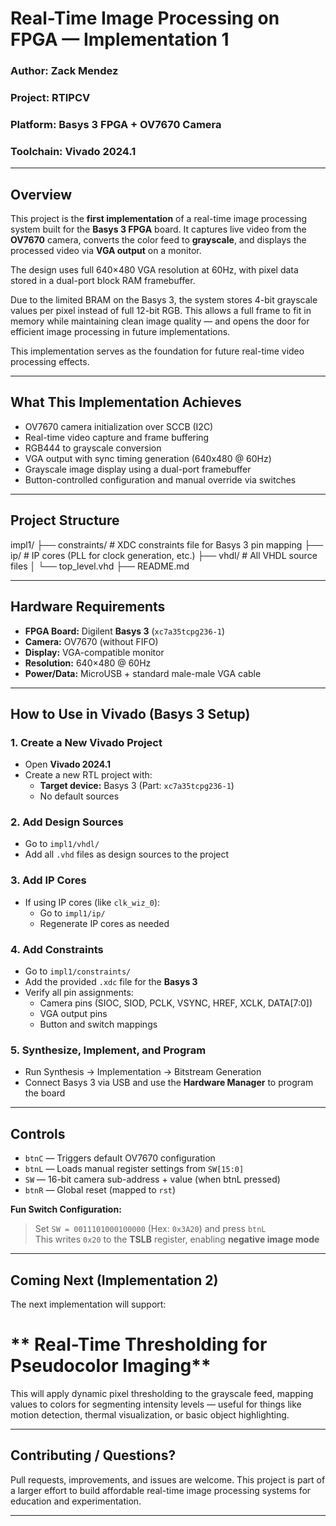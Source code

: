 # Real-Time Image Processing on FPGA — Implementation 1

### Author: Zack Mendez  
### Project: RTIPCV  
### Platform: **Basys 3 FPGA** + OV7670 Camera  
### Toolchain: Vivado 2024.1  
---

## Overview

This project is the **first implementation** of a real-time image processing system built for the **Basys 3 FPGA** board. It captures live video from the **OV7670** camera, converts the color feed to **grayscale**, and displays the processed video via **VGA output** on a monitor.

The design uses full 640×480 VGA resolution at 60Hz, with pixel data stored in a dual-port block RAM framebuffer.

Due to the limited BRAM on the Basys 3, the system stores 4-bit grayscale values per pixel instead of full 12-bit RGB. This allows a full frame to fit in memory while maintaining clean image quality — and opens the door for efficient image processing in future implementations.

This implementation serves as the foundation for future real-time video processing effects.

---

## What This Implementation Achieves

- OV7670 camera initialization over SCCB (I2C)
- Real-time video capture and frame buffering
- RGB444 to grayscale conversion
- VGA output with sync timing generation (640x480 @ 60Hz)
- Grayscale image display using a dual-port framebuffer
- Button-controlled configuration and manual override via switches

---

## Project Structure

impl1/  ├── constraints/  # XDC constraints file for Basys 3 pin mapping 
        ├── ip/ # IP cores (PLL for clock generation, etc.) 
        ├── vhdl/ # All VHDL source files 
        │ └── top_level.vhd
        ├── README.md

---

## Hardware Requirements

- **FPGA Board:** Digilent **Basys 3** (`xc7a35tcpg236-1`)
- **Camera:** OV7670 (without FIFO)
- **Display:** VGA-compatible monitor
- **Resolution:** 640×480 @ 60Hz
- **Power/Data:** MicroUSB + standard male-male VGA cable

---

## How to Use in Vivado (Basys 3 Setup)

### 1. Create a New Vivado Project

- Open **Vivado 2024.1**
- Create a new RTL project with:
  - **Target device:** Basys 3 (Part: `xc7a35tcpg236-1`)
  - No default sources

### 2. Add Design Sources

- Go to `impl1/vhdl/`
- Add all `.vhd` files as design sources to the project

### 3. Add IP Cores

- If using IP cores (like `clk_wiz_0`):
  - Go to `impl1/ip/`
  - Regenerate IP cores as needed

### 4. Add Constraints

- Go to `impl1/constraints/`
- Add the provided `.xdc` file for the **Basys 3**
- Verify all pin assignments:
  - Camera pins (SIOC, SIOD, PCLK, VSYNC, HREF, XCLK, DATA[7:0])
  - VGA output pins
  - Button and switch mappings

### 5. Synthesize, Implement, and Program

- Run Synthesis → Implementation → Bitstream Generation
- Connect Basys 3 via USB and use the **Hardware Manager** to program the board

---

## Controls

- `btnC` — Triggers default OV7670 configuration
- `btnL` — Loads manual register settings from `SW[15:0]`
- `SW`   — 16-bit camera sub-address + value (when btnL pressed)
- `btnR` — Global reset (mapped to `rst`)

**Fun Switch Configuration:**
> Set `SW = 0011101000100000` (Hex: `0x3A20`) and press `btnL`  
> This writes `0x20` to the **TSLB** register, enabling **negative image mode**  

---

## Coming Next (Implementation 2)

The next implementation will support:

# ** Real-Time Thresholding for Pseudocolor Imaging**

This will apply dynamic pixel thresholding to the grayscale feed, mapping values to colors for segmenting intensity levels — useful for things like motion detection, thermal visualization, or basic object highlighting.

---

## Contributing / Questions?

Pull requests, improvements, and issues are welcome. This project is part of a larger effort to build affordable real-time image processing systems for education and experimentation.

---



